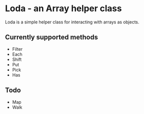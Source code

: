 Loda - an Array helper class
====

Loda is a simple helper class for interacting with arrays as objects.

## Currently supported methods
  
  * Filter
  * Each
  * Shift
  * Put
  * Pick
  * Has


## Todo

  * Map
  * Walk
